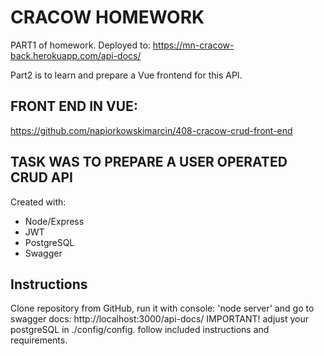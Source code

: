 # CRACOW HOMEWORK

PART1 of homework.
Deployed to:
https://mn-cracow-back.herokuapp.com/api-docs/

Part2 is to learn and prepare a Vue frontend for this API.

## FRONT END IN VUE:

https://github.com/napiorkowskimarcin/408-cracow-crud-front-end

## TASK WAS TO PREPARE A USER OPERATED CRUD API

Created with:

- Node/Express
- JWT
- PostgreSQL
- Swagger

## Instructions

Clone repository from GitHub, run it with console: 'node server' and go to swagger docs:
http://localhost:3000/api-docs/
IMPORTANT! adjust your postgreSQL in ./config/config.
follow included instructions and requirements.

